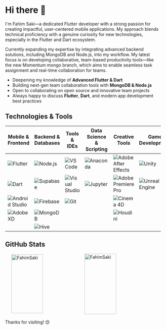 # Hi there 👋

I'm Fahim Saki—a dedicated Flutter developer with a strong passion for creating impactful, user-centered mobile applications. My approach blends technical proficiency with a genuine curiosity for new technologies, especially in the Flutter and Dart ecosystem.

Currently expanding my expertise by integrating advanced backend solutions, including MongoDB and Node.js, into my workflow. My latest focus is on developing collaborative, team-based productivity tools—like the new Momentum mongo branch, which aims to enable seamless task assignment and real-time collaboration for teams.

<!-- Love open-source environments and enjoy working alongside new people to turn ideas into polished, production-ready solutions. If you’re interested in mobile app development, backend integration, or just want to chat about building great products, let’s connect! -->

- Deepening my knowledge of **Advanced Flutter & Dart**
- Building next-gen team collaboration tools with **MongoDB & Node.js**
- Open to collaborating on open source and innovative team projects
- Always happy to discuss **Flutter**, **Dart**, and modern app development best practices

## Technologies & Tools

| Mobile & Frontend                                                                                                    | Backend & Databases                                                                               | Tools & IDEs                                                                                                      | Data Science & Scripting                                                                          | Creative Tools                                                                                                                       | Game Development                                                                                                  |
| ----------------------------------------------------------------------------------------------------------------------- | ---------------------------------------------------------------------------------------------------- | -------------------------------------------------------------------------------------------------------------------- | ---------------------------------------------------------------------------------------------------- | --------------------------------------------------------------------------------------------------------------------------------------- | -------------------------------------------------------------------------------------------------------------------- |
| ![Flutter](https://img.shields.io/badge/Flutter-02569B?style=flat\&logo=flutter\&logoColor=white)                       | ![Node.js](https://img.shields.io/badge/Node.js-339933?style=flat\&logo=node.js\&logoColor=white)    | ![VS Code](https://img.shields.io/badge/VSCode-007ACC?style=flat\&logo=visual-studio-code\&logoColor=white)          | ![Anaconda](https://img.shields.io/badge/Anaconda-44A833?style=flat\&logo=anaconda\&logoColor=white) | ![Adobe After Effects](https://img.shields.io/badge/Adobe%20After%20Effects-999999?style=flat\&logo=adobeaftereffects\&logoColor=white) | ![Unity](https://img.shields.io/badge/Unity-100000?style=flat\&logo=unity\&logoColor=white)                          |
| ![Dart](https://img.shields.io/badge/Dart-0175C2?style=flat\&logo=dart\&logoColor=white)                                | ![Supabase](https://img.shields.io/badge/Supabase-3ECF8E?style=flat\&logo=supabase\&logoColor=white) | ![Visual Studio](https://img.shields.io/badge/Visual%20Studio-5C2D91?style=flat\&logo=visualstudio\&logoColor=white) | ![Jupyter](https://img.shields.io/badge/Jupyter-DA5B0D?style=flat\&logo=jupyter\&logoColor=white)    | ![Adobe Premiere Pro](https://img.shields.io/badge/Adobe%20Premiere%20Pro-999999?style=flat\&logo=adobepremierepro\&logoColor=white)    | ![Unreal Engine](https://img.shields.io/badge/Unreal%20Engine-0E1128?style=flat\&logo=unrealengine\&logoColor=white) |
| ![Android Studio](https://img.shields.io/badge/Android%20Studio-3DDC84?style=flat\&logo=androidstudio\&logoColor=white) | ![Firebase](https://img.shields.io/badge/Firebase-FFCA28?style=flat\&logo=firebase\&logoColor=white) | ![Git](https://img.shields.io/badge/Git-F05032?style=flat\&logo=git\&logoColor=white)                                |                                                                                                      | ![Cinema 4D](https://img.shields.io/badge/Cinema%204D-DA5B0D?style=flat\&logo=cinema4d\&logoColor=white)                                |                                                                                                                      |
| ![Adobe XD](https://img.shields.io/badge/Adobe%20XD-FF61F6?style=flat\&logo=adobexd\&logoColor=white)                   | ![MongoDB](https://img.shields.io/badge/MongoDB-47A248?style=flat\&logo=mongodb\&logoColor=white)    |                                                                                                                      |                                                                                                      | ![Houdini](https://img.shields.io/badge/Houdini-DA5B0D?style=flat\&logo=houdini\&logoColor=white)                                       |                                                                                                                      |
|                                                                                                                         | ![Hive](https://img.shields.io/badge/Hive-FF9500?style=flat\&logo=hive\&logoColor=white)             |                                                                                                                      |                                                                                                      |                                                                                                                                         |                                                                                                                      |


<!-- ## Projects

### [My Notes](https://github.com/FahimSaki/My-Notes)
A versatile note-taking app built with Flutter, utilizing the Isar community database for efficient local storage. This project includes advanced Flutter techniques, dark mode and light mode toggling, and a clean, user-friendly interface.

### [Reindeers Clothing](https://github.com/FahimSaki/Reindeers-Clothing)
A minimalistic E-commerce app for clothing and fashion, featuring user authentication, product listings, and a seamless shopping experience.

### [To-Do App with Hive and MongoDB](https://github.com/FahimSaki/My-Tasks.git)
A simple and efficient to-do list application built with Flutter and Hive for local storage. Features include task creation, editing, and deletion, along with a sleek UI.

### [Sneaker Shop](https://github.com/FahimSaki/Sneaker-Shop)
An online sneaker shop with features like product search, detailed product views, and user reviews, showcasing a modern and user-friendly UI.

### [Restaurant App](https://github.com/FahimSaki/Restaurant-App)
A feature-rich restaurant application built with Flutter and Firebase, allowing users to browse menus, place orders, and manage reservations. This project demonstrates integration with Firebase for authentication, real-time database, and cloud functions. -->

<!-- ## Blogs & Articles
- [How to Manage State in Flutter](https://yourbloglink.com)
- [Using Hive for Local Storage in Flutter](https://yourbloglink.com) -->

<!-- ## 🎮 Hobbies & Interests
- **Modding Skyrim**: I enjoy creating mods for Skyrim and sharing them on Nexus Mods. It's a great way to combine my programming skills with creativity.
- **Video Editing & VFX**: In my free time, I love editing videos and working on VFX projects. It’s a fun way to express my creativity and learn new skills. -->

## GitHub Stats
<div style="display: flex; justify-content: center; align-items: center; gap: 10px;">
  <img src="https://github-readme-stats.vercel.app/api/top-langs?username=FahimSaki&show_icons=true&locale=en&layout=compact&theme=tokyonight" alt="FahimSaki" style="width: 45%; height: 190px;" />
  <img src="https://github-readme-stats.vercel.app/api?username=FahimSaki&show_icons=true&locale=en&theme=tokyonight" alt="FahimSaki" style="width: 45%; height: 195px;" />
</div>
<br>
Thanks for visiting! 😊
